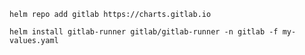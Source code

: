 ```helm repo add gitlab https://charts.gitlab.io```

```helm install gitlab-runner gitlab/gitlab-runner -n gitlab -f my-values.yaml ```

